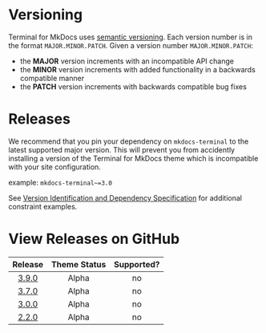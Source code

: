 # Versioning

Terminal for MkDocs uses [semantic versioning].  Each version number is in the format `MAJOR.MINOR.PATCH`.  Given a version number `MAJOR.MINOR.PATCH`:

- the **MAJOR** version increments with an incompatible API change
- the **MINOR** version increments with added functionality in a backwards compatible manner
- the **PATCH** version increments with backwards compatible bug fixes

[semantic versioning]: https://semver.org/#semantic-versioning-200


# Releases

We recommend that you pin your dependency on `mkdocs-terminal` to the latest supported major version.  This will prevent you from accidently installing a version of the Terminal for MkDocs theme which is incompatible with your site configuration.

example: `mkdocs-terminal~=3.0`

See [Version Identification and Dependency Specification] for additional constraint examples.

[Version Identification and Dependency Specification]: https://peps.python.org/pep-0440/#examples


# View Releases on GitHub

|         Release          | Theme Status | Supported? |
| :----------------------: | :----------: | :--------: |
| [3.9.0] |    Alpha     |     no     |
| [3.7.0] |    Alpha     |     no     |
| [3.0.0] |    Alpha     |     no     |
| [2.2.0] |    Alpha     |     no     |


<br>

[3.9.0]: https://github.com/ntno/mkdocs-terminal/releases/tag/3.9.0
[3.7.0]: https://github.com/ntno/mkdocs-terminal/releases/tag/3.7.0
[3.0.0]: https://github.com/ntno/mkdocs-terminal/releases/tag/3.0.0
[2.2.0]: https://github.com/ntno/mkdocs-terminal/releases/tag/2.2.0